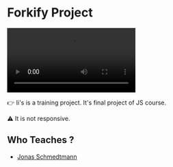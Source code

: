 # Forkify Project

![](./forkify%20__%20Search%20over%201,000,000%20recipes%20-%20Google%20Chrome%202023-12-10%2002-51-30.mp4)

👉 Ii's is a training project. It's final project of JS course.

⚠ It is not responsive.

## Who Teaches ?

- [Jonas Schmedtmann](https://github.com/jonasschmedtmann)
